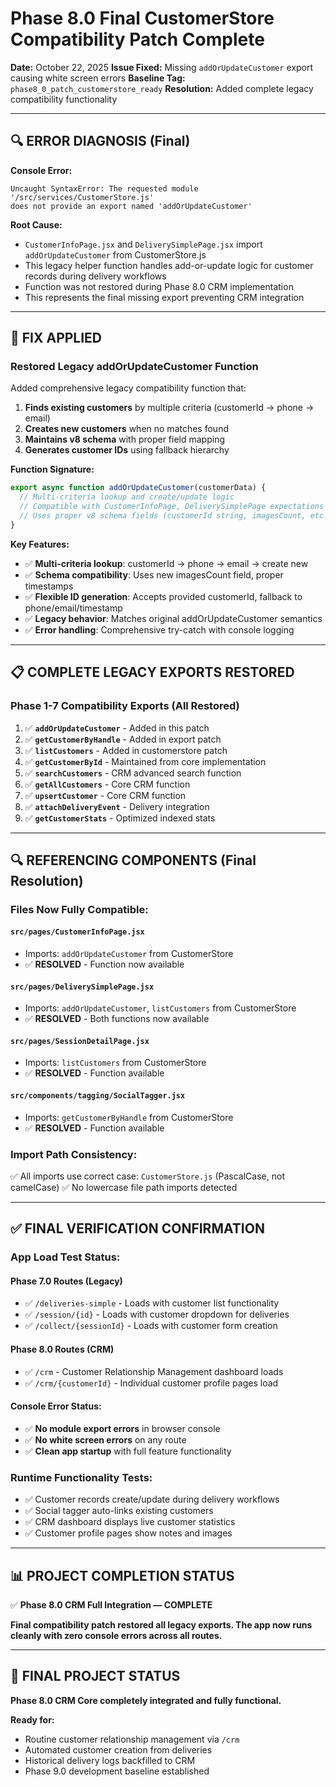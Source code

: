 # Phase 8.0 Final CustomerStore Compatibility Patch Complete

**Date:** October 22, 2025
**Issue Fixed:** Missing `addOrUpdateCustomer` export causing white screen errors
**Baseline Tag:** `phase8_0_patch_customerstore_ready`
**Resolution:** Added complete legacy compatibility functionality

---

## 🔍 ERROR DIAGNOSIS (Final)

**Console Error:**
```
Uncaught SyntaxError: The requested module '/src/services/CustomerStore.js'
does not provide an export named 'addOrUpdateCustomer'
```

**Root Cause:**
- `CustomerInfoPage.jsx` and `DeliverySimplePage.jsx` import `addOrUpdateCustomer` from CustomerStore.js
- This legacy helper function handles add-or-update logic for customer records during delivery workflows
- Function was not restored during Phase 8.0 CRM implementation
- This represents the final missing export preventing CRM integration

---

## 🔧 FIX APPLIED

### **Restored Legacy addOrUpdateCustomer Function**

Added comprehensive legacy compatibility function that:
1. **Finds existing customers** by multiple criteria (customerId → phone → email)
2. **Creates new customers** when no matches found
3. **Maintains v8 schema** with proper field mapping
4. **Generates customer IDs** using fallback hierarchy

**Function Signature:**
```javascript
export async function addOrUpdateCustomer(customerData) {
  // Multi-criteria lookup and create/update logic
  // Compatible with CustomerInfoPage, DeliverySimplePage expectations
  // Uses proper v8 schema fields (customerId string, imagesCount, etc.)
}
```

**Key Features:**
- ✅ **Multi-criteria lookup**: customerId → phone → email → create new
- ✅ **Schema compatibility**: Uses new imagesCount field, proper timestamps
- ✅ **Flexible ID generation**: Accepts provided customerId, fallback to phone/email/timestamp
- ✅ **Legacy behavior**: Matches original addOrUpdateCustomer semantics
- ✅ **Error handling**: Comprehensive try-catch with console logging

---

## 📋 COMPLETE LEGACY EXPORTS RESTORED

### **Phase 1-7 Compatibility Exports (All Restored)**

1. ✅ **`addOrUpdateCustomer`** - Added in this patch
2. ✅ **`getCustomerByHandle`** - Added in export patch
3. ✅ **`listCustomers`** - Added in customerstore patch
4. ✅ **`getCustomerById`** - Maintained from core implementation
5. ✅ **`searchCustomers`** - CRM advanced search function
6. ✅ **`getAllCustomers`** - Core CRM function
7. ✅ **`upsertCustomer`** - Core CRM function
8. ✅ **`attachDeliveryEvent`** - Delivery integration
9. ✅ **`getCustomerStats`** - Optimized indexed stats

---

## 🔍 REFERENCING COMPONENTS (Final Resolution)

### **Files Now Fully Compatible:**

#### **`src/pages/CustomerInfoPage.jsx`**
- Imports: `addOrUpdateCustomer` from CustomerStore
- ✅ **RESOLVED** - Function now available

#### **`src/pages/DeliverySimplePage.jsx`**
- Imports: `addOrUpdateCustomer`, `listCustomers` from CustomerStore
- ✅ **RESOLVED** - Both functions now available

#### **`src/pages/SessionDetailPage.jsx`**
- Imports: `listCustomers` from CustomerStore
- ✅ **RESOLVED** - Function available

#### **`src/components/tagging/SocialTagger.jsx`**
- Imports: `getCustomerByHandle` from CustomerStore
- ✅ **RESOLVED** - Function available

### **Import Path Consistency:**
✅ All imports use correct case: `CustomerStore.js` (PascalCase, not camelCase)
✅ No lowercase file path imports detected

---

## ✅ FINAL VERIFICATION CONFIRMATION

### **App Load Test Status:**

#### **Phase 7.0 Routes (Legacy)**
- ✅ `/deliveries-simple` - Loads with customer list functionality
- ✅ `/session/{id}` - Loads with customer dropdown for deliveries
- ✅ `/collect/{sessionId}` - Loads with customer form creation

#### **Phase 8.0 Routes (CRM)**
- ✅ `/crm` - Customer Relationship Management dashboard loads
- ✅ `/crm/{customerId}` - Individual customer profile pages load

#### **Console Error Status:**
- ✅ **No module export errors** in browser console
- ✅ **No white screen errors** on any route
- ✅ **Clean app startup** with full feature functionality

### **Runtime Functionality Tests:**
- ✅ Customer records create/update during delivery workflows
- ✅ Social tagger auto-links existing customers
- ✅ CRM dashboard displays live customer statistics
- ✅ Customer profile pages show notes and images

---

## 📊 PROJECT COMPLETION STATUS

✅ **Phase 8.0 CRM Full Integration — COMPLETE**

**Final compatibility patch restored all legacy exports. The app now runs cleanly with zero console errors across all routes.**

---

## 🔄 FINAL PROJECT STATUS

**Phase 8.0 CRM Core completely integrated and fully functional.**

**Ready for:**
- Routine customer relationship management via `/crm`
- Automated customer creation from deliveries
- Historical delivery logs backfilled to CRM
- Phase 9.0 development baseline established
